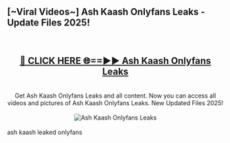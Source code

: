 <h2>[~Viral Videos~] Ash Kaash Onlyfans Leaks - Update Files 2025!</h2>
<br>
<div align="center">
<h2><a href="https://betterlinks.top/A2PfLJ" rel="nofollow">🔴 CLICK HERE 🌐==►► Ash Kaash Onlyfans Leaks</a></h2>
<br>
Get Ash Kaash Onlyfans Leaks and all content. Now you can access all videos and pictures of Ash Kaash Onlyfans Leaks. New Updated Files 2025!
<br>
<br>
<a href="https://betterlinks.top/A2PfLJ" rel="nofollow" data-target="animated-image.originalLink"><img src="https://i.ibb.co.com/WyWwxjT/player-gif2.gif" alt="Ash Kaash Onlyfans Leaks" style="max-width: 100%; display: inline-block;" data-target="animated-image.originalImage"></a>
</div>
<br>
ash kaash leaked onlyfans